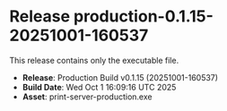 # Release production-0.1.15-20251001-160537

This release contains only the executable file.

- **Release**: Production Build v0.1.15 (20251001-160537)
- **Build Date**: Wed Oct  1 16:09:16 UTC 2025
- **Asset**: print-server-production.exe
